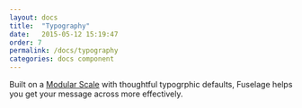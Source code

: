 ```yaml
---
layout: docs
title:  "Typography"
date:   2015-05-12 15:19:47
order: 7
permalink: /docs/typography
categories: docs component
---
```


Built on a [Modular Scale](http://www.modularscale.com/) with thoughtful typogrphic defaults, Fuselage helps you get your message across more effectively.
